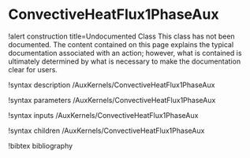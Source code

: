 <!-- MOOSE Documentation Stub: Remove this when content is added. -->

# ConvectiveHeatFlux1PhaseAux

!alert construction title=Undocumented Class
This class has not been documented. The content contained on this page explains the typical
documentation associated with an action; however, what is contained is ultimately determined by what
is necessary to make the documentation clear for users.

!syntax description /AuxKernels/ConvectiveHeatFlux1PhaseAux

!syntax parameters /AuxKernels/ConvectiveHeatFlux1PhaseAux

!syntax inputs /AuxKernels/ConvectiveHeatFlux1PhaseAux

!syntax children /AuxKernels/ConvectiveHeatFlux1PhaseAux

!bibtex bibliography
